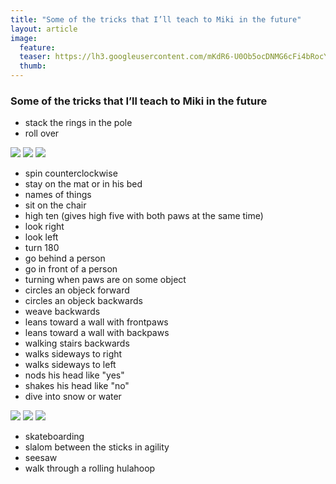 ```yaml
---
title: "Some of the tricks that I’ll teach to Miki in the future"
layout: article
image:
  feature:
  teaser: https://lh3.googleusercontent.com/mKdR6-U0Ob5ocDNMG6cFi4bRocYUQ41a3jjkxVlfgFo=w245
  thumb:
---
```


### Some of the tricks that I’ll teach to Miki in the future

* stack the rings in the pole
* roll over

![](https://lh3.googleusercontent.com/34tHDBuSTZ6WlATCZ9guw6scml_T2HVCecvvfU7bIEE=w245)
![](https://lh3.googleusercontent.com/lEPxTC6wS760DhZWT_RBVQBaS0CJOk3oYygxenFnbp8=w245)
![](https://lh3.googleusercontent.com/MA9ohq_SKEBIbe31t-sKsH9ARirr7I-XOL2Xq8sjgao=w245)

* spin counterclockwise
* stay on the mat or in his bed
* names of things
* sit on the chair
* high ten (gives high five with both paws at the same time)
* look right
* look left
* turn 180
* go behind a person
* go in front of a person
* turning when paws are on some object
* circles an objeck forward
* circles an objeck backwards
* weave backwards
* leans toward a wall with frontpaws
* leans toward a wall with backpaws
* walking stairs backwards
* walks sideways to right
* walks sideways to left
* nods his head like "yes"
* shakes his head like "no"
* dive into snow or water

![](https://lh3.googleusercontent.com/jq57m6qJQgh7BaT9kQPL8r5jRvm_926kREZZ_JWQT5c=w245)
![](https://lh3.googleusercontent.com/dblPUtR8DrhRCyJYr-c22yh80ZNVgYyecrcGjNm-WSk=w245)
![](https://lh3.googleusercontent.com/T2CKAtYE29ttdZG0BO7zvCqLAFI5XhlsuT2XYpl5hC4=w245)

* skateboarding
* slalom between the sticks in agility
* seesaw
* walk through a rolling hulahoop
